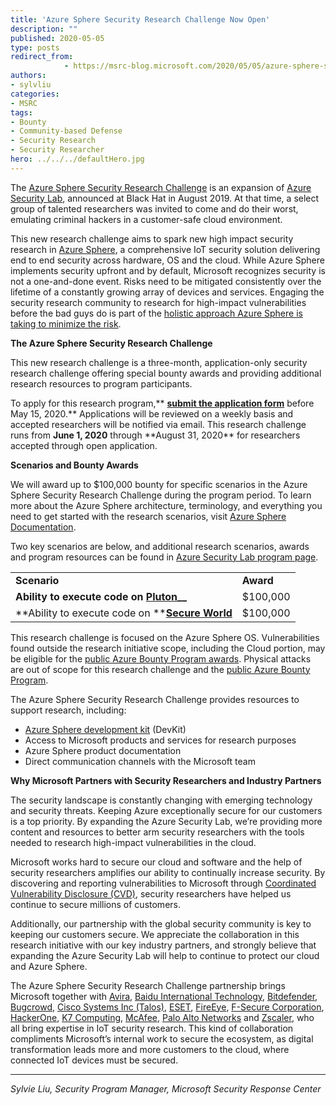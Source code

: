 ```yaml
---
title: 'Azure Sphere Security Research Challenge Now Open'
description: ""
published: 2020-05-05
type: posts
redirect_from:
            - https://msrc-blog.microsoft.com/2020/05/05/azure-sphere-security-research-challenge/
authors:
- sylvliu
categories:
- MSRC
tags:
- Bounty
- Community-based Defense
- Security Research
- Security Researcher
hero: ../../../defaultHero.jpg
---
```

<!-- wp:paragraph -->

The [Azure Sphere Security Research Challenge](http://www.microsoft.com/en-us/msrc/azure-security-lab) is an expansion of [Azure Security Lab](https://msrc-blog.microsoft.com/2019/08/05/azure-security-lab-a-new-space-for-azure-research-and-collaboration/), announced at Black Hat in August 2019. At that time, a select group of talented researchers was invited to come and do their worst, emulating criminal hackers in a customer-safe cloud environment.

<!-- /wp:paragraph -->

<!-- wp:paragraph -->

This new research challenge aims to spark new high impact security research in [Azure Sphere](https://azure.microsoft.com/en-us/services/azure-sphere/), a comprehensive IoT security solution delivering end to end security across hardware, OS and the cloud. While Azure Sphere implements security upfront and by default, Microsoft recognizes security is not a one-and-done event. Risks need to be mitigated consistently over the lifetime of a constantly growing array of devices and services. Engaging the security research community to research for high-impact vulnerabilities before the bad guys do is part of the [holistic approach Azure Sphere is taking to minimize the risk](https://www.microsoft.com/security/blog/2020/04/28/managing-risk-todays-iot-landscape-not-one-and-done/).

<!-- /wp:paragraph -->

<!-- wp:paragraph -->

**The Azure Sphere Security Research Challenge**

<!-- /wp:paragraph -->

<!-- wp:paragraph -->

This new research challenge is a three-month, application-only security research challenge offering special bounty awards and providing additional research resources to program participants.

<!-- /wp:paragraph -->

<!-- wp:paragraph -->

To apply for this research program,\*\* **[**submit the application form**](https://forms.office.com/Pages/ResponsePage.aspx?id=v4j5cvGGr0GRqy180BHbR-_Umm63bhBDnqWVLdjLiCRUMk5aM1JOOFk3UTdVT1pKMUtSOUo1U0Y4Mi4u)** before May 15, 2020.** Applications will be reviewed on a weekly basis and accepted researchers will be notified via email. This research challenge runs from **June 1, 2020** through **August 31, 2020\*\* for researchers accepted through open application.

<!-- /wp:paragraph -->

<!-- wp:paragraph -->

**Scenarios and Bounty Awards**

<!-- /wp:paragraph -->

<!-- wp:paragraph -->

We will award up to \$100,000 bounty for specific scenarios in the Azure Sphere Security Research Challenge during the program period. To learn more about the Azure Sphere architecture, terminology, and everything you need to get started with the research scenarios, visit [Azure Sphere Documentation](https://docs.microsoft.com/en-us/azure-sphere/).

<!-- /wp:paragraph -->

<!-- wp:paragraph -->

Two key scenarios are below, and additional research scenarios, awards and program resources can be found in [Azure Security Lab program page](http://www.microsoft.com/en-us/msrc/azure-security-lab).

<!-- /wp:paragraph -->

<!-- wp:table -->

|                                                                                                                                                                    |           |
| ------------------------------------------------------------------------------------------------------------------------------------------------------------------ | --------- |
| **Scenario**                                                                                                                                                       | **Award** |
| **Ability to execute code on **[**Pluton**](https://docs.microsoft.com/en-us/azure-sphere/product-overview/what-is-azure-sphere#azure-sphere-architecture)**\_\_** | \$100,000 |
| **Ability to execute code on **[**Secure World**](https://docs.microsoft.com/en-us/azure-sphere/app-development/app-platform)                                      | \$100,000 |

<!-- /wp:table -->

<!-- wp:paragraph -->

This research challenge is focused on the Azure Sphere OS. Vulnerabilities found outside the research initiative scope, including the Cloud portion, may be eligible for the [public Azure Bounty Program awards](https://www.microsoft.com/en-us/msrc/bounty-microsoft-azure). Physical attacks are out of scope for this research challenge and the [public Azure Bounty Program](https://www.microsoft.com/en-us/msrc/bounty-microsoft-azure).

<!-- /wp:paragraph -->

<!-- wp:paragraph -->

The Azure Sphere Security Research Challenge provides resources to support research, including:

<!-- /wp:paragraph -->

<!-- wp:list -->

- [Azure Sphere development kit](https://azure.microsoft.com/en-us/services/azure-sphere/get-started/) (DevKit)
- Access to Microsoft products and services for research purposes
- Azure Sphere product documentation
- Direct communication channels with the Microsoft team

<!-- /wp:list -->

<!-- wp:paragraph -->

**Why Microsoft Partners with Security Researchers and Industry Partners**

<!-- /wp:paragraph -->

<!-- wp:paragraph -->

The security landscape is constantly changing with emerging technology and security threats. Keeping Azure exceptionally secure for our customers is a top priority. By expanding the Azure Security Lab, we’re providing more content and resources to better arm security researchers with the tools needed to research high-impact vulnerabilities in the cloud.

<!-- /wp:paragraph -->

<!-- wp:paragraph -->

Microsoft works hard to secure our cloud and software and the help of security researchers amplifies our ability to continually increase security. By discovering and reporting vulnerabilities to Microsoft through [Coordinated Vulnerability Disclosure (CVD)](https://www.microsoft.com/en-us/msrc/cvd), security researchers have helped us continue to secure millions of customers.

<!-- /wp:paragraph -->

<!-- wp:paragraph -->

Additionally, our partnership with the global security community is key to keeping our customers secure. We appreciate the collaboration in this research initiative with our key industry partners, and strongly believe that expanding the Azure Security Lab will help to continue to protect our cloud and Azure Sphere.

<!-- /wp:paragraph -->

<!-- wp:paragraph -->

The Azure Sphere Security Research Challenge partnership brings Microsoft together with [Avira](http://www.avira.com/), [Baidu International Technology](https://www.baidu.com/), [Bitdefender](http://www.bitdefender.com/), [Bugcrowd](https://www.bugcrowd.com/), [Cisco Systems Inc (Talos)](http://www.cisco.com/), [ESET](http://www.eset.com/us/), [FireEye](https://www.fireeye.com/), [F-Secure Corporation](https://www.f-secure.com/us-en), [HackerOne](https://www.hackerone.com/), [K7 Computing](http://www.k7computing.com/), [McAfee](http://www.mcafee.com/us/), [Palo Alto Networks](https://www.paloaltonetworks.com/) and [Zscaler](http://www.zscaler.com/), who all bring expertise in IoT security research. This kind of collaboration compliments Microsoft’s internal work to secure the ecosystem, as digital transformation leads more and more customers to the cloud, where connected IoT devices must be secured.

<!-- /wp:paragraph -->

<!-- wp:separator -->

---

<!-- /wp:separator -->

<!-- wp:paragraph -->

_Sylvie Liu, Security Program Manager, Microsoft Security Response Center_

<!-- /wp:paragraph -->

<!-- wp:paragraph -->

<!-- /wp:paragraph -->

<!-- wp:paragraph -->

<!-- /wp:paragraph -->

<!-- wp:paragraph -->

<!-- /wp:paragraph -->

<!-- wp:paragraph -->

<!-- /wp:paragraph -->

<!-- wp:paragraph -->

<!-- /wp:paragraph -->

<!-- wp:paragraph -->

<!-- /wp:paragraph -->

<!-- wp:paragraph -->

<!-- /wp:paragraph -->

<!-- wp:paragraph -->

<!-- /wp:paragraph -->

<!-- wp:paragraph -->

<!-- /wp:paragraph -->
